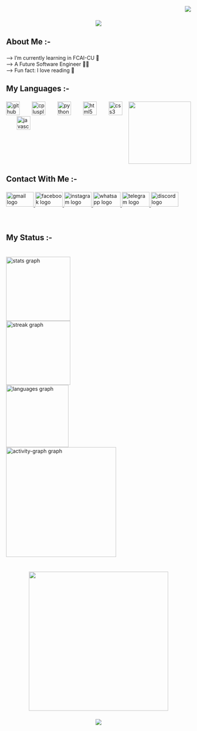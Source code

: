 <img align="right" src="https://visitor-badge.laobi.icu/badge?page_id=Mohammed-Atef-20231143" />

<h1 align="center">
    <img src="https://readme-typing-svg.herokuapp.com/?font=Righteous&size=35&center=true&vCenter=true&width=600&height=90&duration=4000&lines=Hi+There!+👋;+I'm+Mohammed+Atef+Abd+El-Kader!;" />
</h1>

###

<h2 align="left">About Me :-</h2>

###

<p align="left">--> I’m currently learning in FCAI-CU 🌱<br>--> A Future Software Engineer 👨‍💻<br>--> Fun fact: I love reading 📖</p>

###

<h2 align="left">My Languages :-</h2>

###

<img align="right" height="170" src="https://media3.giphy.com/media/v1.Y2lkPTc5MGI3NjExdHZzNzNub3NvdGFkNzV1OTRpZnI2bmpiazRqdG42bTd3NjVxZXBsNyZlcD12MV9pbnRlcm5hbF9naWZfYnlfaWQmY3Q9Zw/qgQUggAC3Pfv687qPC/giphy.gif"  />

###

<div align="left">
  <img src="https://cdn.jsdelivr.net/gh/devicons/devicon/icons/github/github-original.svg" height="37" alt="github logo"  />
  <img width="25" />
  <img src="https://cdn.jsdelivr.net/gh/devicons/devicon/icons/cplusplus/cplusplus-plain.svg" height="37" alt="cplusplus logo"  />
  <img width="25" />
  <img src="https://cdn.jsdelivr.net/gh/devicons/devicon/icons/python/python-original.svg" height="37" alt="python logo"  />
  <img width="25" />
  <img src="https://cdn.jsdelivr.net/gh/devicons/devicon/icons/html5/html5-plain-wordmark.svg" height="37" alt="html5 logo"  />
  <img width="25" />
  <img src="https://cdn.jsdelivr.net/gh/devicons/devicon/icons/css3/css3-plain-wordmark.svg" height="37" alt="css3 logo"  />
  <img width="25" />
  <img src="https://cdn.jsdelivr.net/gh/devicons/devicon/icons/javascript/javascript-plain.svg" height="37" alt="javascript logo"  />
</div>

###

<br clear="both">

<h2 align="left">Contact With Me :-</h2>

###

<div align="left">
  <a href="https://mail.google.com/mail/u/0/#inbox" target="_blank">
    <img src="https://raw.githubusercontent.com/maurodesouza/profile-readme-generator/master/src/assets/icons/social/gmail/default.svg" width="75" height="40" alt="gmail logo"  />
  </a>
  <a href="https://www.facebook.com/profile.php?id=100020148558351" target="_blank">
    <img src="https://raw.githubusercontent.com/maurodesouza/profile-readme-generator/master/src/assets/icons/social/facebook/default.svg" width="75" height="40" alt="facebook logo"  />
  </a>
  <a href="https://www.instagram.com/muhammed_3tef/" target="_blank">
    <img src="https://raw.githubusercontent.com/maurodesouza/profile-readme-generator/master/src/assets/icons/social/instagram/default.svg" width="75" height="40" alt="instagram logo"  />
  </a>
  <a href="https://wa.me/01278303593" target="_blank">
    <img src="https://raw.githubusercontent.com/maurodesouza/profile-readme-generator/master/src/assets/icons/social/whatsapp/default.svg" width="75" height="40" alt="whatsapp logo"  />
  </a>
  <a href="https://t.me/Mohammed_Atef_1143" target="_blank">
    <img src="https://raw.githubusercontent.com/maurodesouza/profile-readme-generator/master/src/assets/icons/social/telegram/default.svg" width="75" height="40" alt="telegram logo"  />
  </a>
  <a href="https://discord.com/users/1003786614746656908" target="_blank">
    <img src="https://raw.githubusercontent.com/maurodesouza/profile-readme-generator/master/src/assets/icons/social/discord/default.svg" width="75" height="40" alt="discord logo"  />
  </a>
</div>

###

<br clear="both">

<h2 align="left">My Status :-</h2>

###

<br clear="both">

<div align="left">
  <img src="https://github-readme-stats.vercel.app/api?username=Mohammed-Atef-20231143&hide_title=false&hide_rank=false&show_icons=true&include_all_commits=true&count_private=true&disable_animations=false&theme=dracula&locale=en&hide_border=true&order=1" height="175" alt="stats graph" /> <br>
  <img src="https://streak-stats.demolab.com?user=Mohammed-Atef-20231143&locale=en&mode=daily&theme=dracula&hide_border=true&border_radius=5&order=3" height="175" alt="streak graph" /> <br>
  <img src="https://github-readme-stats.vercel.app/api/top-langs?username=Mohammed-Atef-20231143&locale=en&hide_title=false&layout=compact&card_width=320&langs_count=12&theme=dracula&hide_border=true&order=2" height="170" alt="languages graph" /> <br>
  <img src="https://github-readme-activity-graph.vercel.app/graph?username=Mohammed-Atef-20231143&radius=16&theme=react&area=true&order=5&hide_border=true" height="300" alt="activity-graph graph"  />
</div>

###

<br clear="both">

<div align="center">
  <img height="380" src="https://user-images.githubusercontent.com/74038190/213910845-af37a709-8995-40d6-be59-724526e3c3d7.gif"  />
</div>

###

<div align="center">
  <img src="https://profile-counter.glitch.me/Mohammed-Atef-20231143/count.svg?"  />
</div>

###
